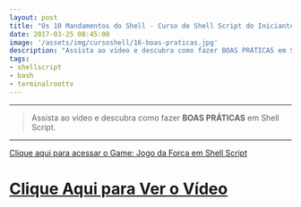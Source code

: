 ```yaml
---
layout: post
title: "Os 10 Mandamentos do Shell - Curso de Shell Script do Iniciante ao Avançado"
date: 2017-03-25 08:45:00
image: '/assets/img/cursoshell/16-boas-praticas.jpg'
description: "Assista ao vídeo e descubra como fazer BOAS PRÁTICAS em Shell Script."
tags:
- shellscript
- bash
- terminalroottv
---
```


***

> Assista ao vídeo e descubra como fazer __BOAS PRÁTICAS__ em Shell Script.

***

[Clique aqui para acessar o Game: Jogo da Forca em Shell Script](http://terminalroot.com.br/2015/08/jogo-da-forca-em-shell-script.html)


# [Clique Aqui para Ver o Vídeo](https://www.youtube.com/watch?v=2MK3CNBAAio)


<script async src="https://pagead2.googlesyndication.com/pagead/js/adsbygoogle.js"></script>

<!-- Informat -->
<ins class="adsbygoogle"
 style="display:block"
 data-ad-client="ca-pub-2838251107855362"
 data-ad-slot="2327980059"
 data-ad-format="auto"
 data-full-width-responsive="true"></ins>

<script>
(adsbygoogle = window.adsbygoogle || []).push({});
</script>

